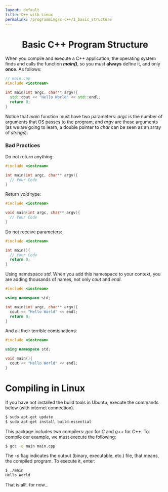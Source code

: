 ```yaml
---
layout: default
title: C++ with Linux
permalink: /programming/c-c++/1_basic_structure
---
```


<h1 style="text-align: center;">Basic C++ Program Structure</h1>

When you compile and execute a C++ application, the operating system finds and calls the function ***main()***, so you must **always** define it, and only **once**. As follows:

``` c++
// main.cpp
#include <iostream>

int main(int argc, char** argv){
  std::cout << "Hello World" << std::endl;
  return 0;
}
```

Notice that *main* function must have two parameters: *argc* is the number of arguments that OS passes to the program, and *argv* are those arguments (as we are going to learn, a double pointer to *char* can be seen as an array of *strings*).

### Bad Practices

Do not return anything:

``` c++
#include <iostream>

int main(int argc, char** argv){
  // Your Code
}
```

Return *void* type:

``` c++
#include <iostream>

void main(int argc, char** argv){
  // Your Code
}
```

Do not receive parameters:

``` c++
#include <iostream>

int main(){
  // Your Code
  return 0;
}
```

Using namespace *std*. When you add this namespace to your context, you are adding thousands of names, not only *cout* and *endl*.

``` c++
#include <iostream>

using namespace std;

int main(int argc, char** argv){
  cout << "Hello World" << endl;
  return 0;
}
```

And all their terrible combinations:

``` c++
#include <iostream>

using namespace std;

void main(){
  cout << "Hello World" << endl;
}
```

# Compiling in Linux

If you have not installed the build tools in Ubuntu, execute the commands below (with internet connection).

``` sh
$ sudo apt-get update
$ sudo apt-get install build-essential
```

This package includes two compilers: *gcc* for *C* and *g++* for *C++*. To compile our example, we must execute the following:

``` sh
$ gcc -o main main.cpp
```

The *-o* flag indicates the output (binary, executable, etc.) file, that means, the compiled program. To execute it, enter:

``` sh
$ ./main
Hello World
```

That is all!. for now...
